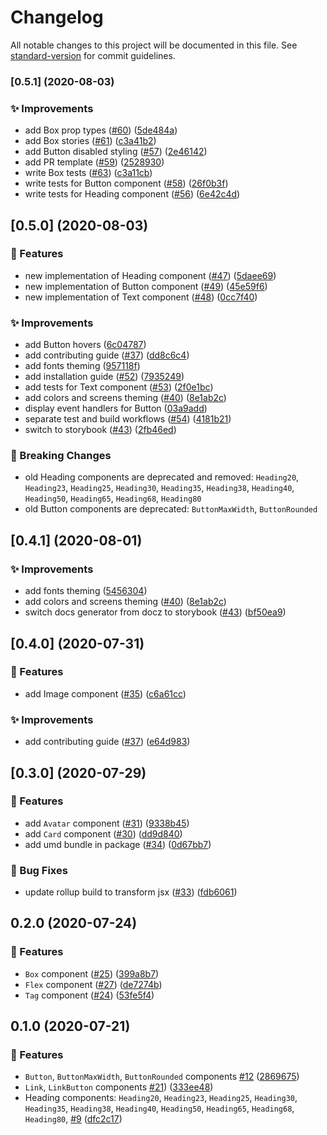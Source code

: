 # Changelog

All notable changes to this project will be documented in this file. See [standard-version](https://github.com/conventional-changelog/standard-version) for commit guidelines.

### [0.5.1] (2020-08-03)


### ✨ Improvements

* add Box prop types ([#60](https://github.com/TheSweaterGuys/nucleus-style/issues/60)) ([5de484a](https://github.com/TheSweaterGuys/nucleus-style/commit/5de484a771906ed650f6bdd53c05adb920649aad))
* add Box stories ([#61](https://github.com/TheSweaterGuys/nucleus-style/issues/61)) ([c3a41b2](https://github.com/TheSweaterGuys/nucleus-style/commit/c3a41b23009dc3bc6c604bd5aab2257c5dee8f26))
* add Button disabled styling ([#57](https://github.com/TheSweaterGuys/nucleus-style/issues/57)) ([2e46142](https://github.com/TheSweaterGuys/nucleus-style/commit/2e4614215255466121d1c068183ab18e1f4c82ea))
* add PR template ([#59](https://github.com/TheSweaterGuys/nucleus-style/issues/59)) ([2528930](https://github.com/TheSweaterGuys/nucleus-style/commit/252893071e5e38e37101bcd0a61adc422f5c08b9))
* write Box tests ([#63](https://github.com/TheSweaterGuys/nucleus-style/issues/63)) ([c3a11cb](https://github.com/TheSweaterGuys/nucleus-style/commit/c3a11cb9baeec7ba9bc68cd38580892dd4ad5331))
* write tests for Button component ([#58](https://github.com/TheSweaterGuys/nucleus-style/issues/58)) ([26f0b3f](https://github.com/TheSweaterGuys/nucleus-style/commit/26f0b3f4b5046f4fe83a75a07a6f447832cac273))
* write tests for Heading component ([#56](https://github.com/TheSweaterGuys/nucleus-style/issues/56)) ([6e42c4d](https://github.com/TheSweaterGuys/nucleus-style/commit/6e42c4d23962ef32ec7a9742994680433dcc5b61))

## [0.5.0] (2020-08-03)


### 🚀 Features

* new implementation of Heading component ([#47](https://github.com/TheSweaterGuys/nucleus-style/issues/47)) ([5daee69](https://github.com/TheSweaterGuys/nucleus-style/commit/5daee691976f92be567cd9a24981791425df646d))
* new implementation of Button component ([#49](https://github.com/TheSweaterGuys/nucleus-style/issues/49)) ([45e59f6](https://github.com/TheSweaterGuys/nucleus-style/commit/45e59f62b229e93ba7a50b5642ec561080945002))
* new implementation of Text component ([#48](https://github.com/TheSweaterGuys/nucleus-style/issues/48)) ([0cc7f40](https://github.com/TheSweaterGuys/nucleus-style/commit/0cc7f4067bd222964b6cd1c70afdf02b5ddddf0f))


### ✨ Improvements

* add Button hovers ([6c04787](https://github.com/TheSweaterGuys/nucleus-style/commit/6c047874472dab32a4253f37e75e929c9163ecb9))
* add contributing guide ([#37](https://github.com/TheSweaterGuys/nucleus-style/issues/37)) ([dd8c6c4](https://github.com/TheSweaterGuys/nucleus-style/commit/dd8c6c45f3ce1570392a616de51c113f444b022e))
* add fonts theming ([957118f](https://github.com/TheSweaterGuys/nucleus-style/commit/957118f53c1bd3edd8d9e5d58a1b2785a6468d5a))
* add installation guide ([#52](https://github.com/TheSweaterGuys/nucleus-style/issues/52)) ([7935249](https://github.com/TheSweaterGuys/nucleus-style/commit/79352497fc48ca2a71db14a2209c2b251f2fd44a))
* add tests for Text component ([#53](https://github.com/TheSweaterGuys/nucleus-style/issues/53)) ([2f0e1bc](https://github.com/TheSweaterGuys/nucleus-style/commit/2f0e1bc8ad7e5fdfe2714bc7bd35f74af2402d2d))
* add colors and screens theming ([#40](https://github.com/TheSweaterGuys/nucleus-style/issues/40)) ([8e1ab2c](https://github.com/TheSweaterGuys/nucleus-style/commit/8e1ab2c5ecb117d003e5de074e1e9ec614e448be))
* display event handlers for Button ([03a9add](https://github.com/TheSweaterGuys/nucleus-style/commit/03a9addbd3507ebb42a71d768957fc902e9b11e6))
* separate test and build workflows ([#54](https://github.com/TheSweaterGuys/nucleus-style/issues/54)) ([4181b21](https://github.com/TheSweaterGuys/nucleus-style/commit/4181b21014eafe209c936edac9a479b50b7381c9))
* switch to storybook ([#43](https://github.com/TheSweaterGuys/nucleus-style/issues/43)) ([2fb46ed](https://github.com/TheSweaterGuys/nucleus-style/commit/2fb46ed6ca544f9095e62bd2d437338a286ce9f9))


### 🚨 Breaking Changes

* old Heading components are deprecated and removed: `Heading20`, `Heading23`, `Heading25`, `Heading30`, `Heading35`, `Heading38`, `Heading40`, `Heading50`, `Heading65`, `Heading68`, `Heading80`
* old Button components are deprecated: `ButtonMaxWidth`, `ButtonRounded`


## [0.4.1] (2020-08-01)


### ✨ Improvements

* add fonts theming ([5456304](https://github.com/TheSweaterGuys/nucleus-style/commit/545630427cc33ae595729545615ea71d1e77cdb8))
* add colors and screens theming ([#40](https://github.com/TheSweaterGuys/nucleus-style/issues/40)) ([8e1ab2c](https://github.com/TheSweaterGuys/nucleus-style/commit/8e1ab2c5ecb117d003e5de074e1e9ec614e448be))
* switch docs generator from docz to storybook ([#43](https://github.com/TheSweaterGuys/nucleus-style/issues/43)) ([bf50ea9](https://github.com/TheSweaterGuys/nucleus-style/commit/bf50ea9902b975421daad343907377573384e6b3))


## [0.4.0] (2020-07-31)


### 🚀 Features

* add Image component ([#35](https://github.com/TheSweaterGuys/nucleus-style/issues/35)) ([c6a61cc](https://github.com/TheSweaterGuys/nucleus-style/commit/c6a61cc76f626bc93e3b12a50b5bdcc1f53c4907))

### ✨ Improvements

* add contributing guide ([#37](https://github.com/TheSweaterGuys/nucleus-style/issues/37)) ([e64d983](https://github.com/TheSweaterGuys/nucleus-style/commit/e64d9834fbde00bb8f302b2a666e418ce38a82d7))


## [0.3.0] (2020-07-29)


### 🚀 Features

* add `Avatar` component ([#31](https://github.com/TheSweaterGuys/nucleus-style/issues/31)) ([9338b45](https://github.com/TheSweaterGuys/nucleus-style/commit/9338b4502d12d758133a8944422d10a907d3e35d))
* add `Card` component ([#30](https://github.com/TheSweaterGuys/nucleus-style/issues/30)) ([dd9d840](https://github.com/TheSweaterGuys/nucleus-style/commit/dd9d840928bab633f89223fdbc4402eb16466d9a))
* add umd bundle in package ([#34](https://github.com/TheSweaterGuys/nucleus-style/issues/34)) ([0d67bb7](https://github.com/TheSweaterGuys/nucleus-style/commit/0d67bb79123ff89f922e71e21278605a7ff826d8))


### 🐛 Bug Fixes

* update rollup build to transform jsx ([#33](https://github.com/TheSweaterGuys/nucleus-style/issues/33)) ([fdb6061](https://github.com/TheSweaterGuys/nucleus-style/commit/fdb60616f40d8db72abf764b9fbe2cf1f698b3fe))


## 0.2.0 (2020-07-24)


### 🚀 Features

* `Box` component ([#25](https://github.com/TheSweaterGuys/nucleus-style/issues/25)) ([399a8b7](https://github.com/TheSweaterGuys/nucleus-style/commit/399a8b794cd6adc0cb0cd493f7cfddccac90cf0e))
* `Flex` component ([#27](https://github.com/TheSweaterGuys/nucleus-style/issues/27)) ([de7274b](https://github.com/TheSweaterGuys/nucleus-style/commit/de7274b0c75af5372a252874bf86d0845c8ed924))
* `Tag` component ([#24](https://github.com/TheSweaterGuys/nucleus-style/issues/24)) ([53fe5f4](https://github.com/TheSweaterGuys/nucleus-style/commit/53fe5f4e9aece9e740f1e7f612071c68021c98e2))


## 0.1.0 (2020-07-21)


### 🚀 Features

* `Button`, `ButtonMaxWidth`, `ButtonRounded` components [#12](https://github.com/TheSweaterGuys/nucleus-style/pull/12) ([2869675](https://github.com/TheSweaterGuys/nucleus-style/pull/22/commits/286967560ba545bd30a3338443c144fbc6191fa8))
* `Link`, `LinkButton` components [#21](https://github.com/TheSweaterGuys/nucleus-style/issues/21)) ([333ee48](https://github.com/TheSweaterGuys/nucleus-style/commit/333ee4858638d7213e23f1ba69cec2047c03747f))
* Heading components: `Heading20`, `Heading23`, `Heading25`, `Heading30`, `Heading35`, `Heading38`, `Heading40`, `Heading50`, `Heading65`, `Heading68`, `Heading80`, [#9](https://github.com/TheSweaterGuys/nucleus-style/pull/9) ([dfc2c17](https://github.com/TheSweaterGuys/nucleus-style/pull/22/commits/dfc2c175f1501811329176946c9b8cfb396bd0a5))
